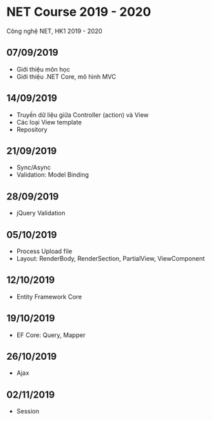 # NET Course 2019 - 2020
Công nghệ NET, HK1 2019 - 2020

## 07/09/2019
* Giới thiệu môn học
* Giới thiệu .NET Core, mô hình MVC

## 14/09/2019
* Truyền dữ liệu giữa Controller (action) và View
* Các loại View template
* Repository

## 21/09/2019
* Sync/Async
* Validation: Model Binding

## 28/09/2019
* jQuery Validation

## 05/10/2019
* Process Upload file
* Layout: RenderBody, RenderSection, PartialView, ViewComponent

## 12/10/2019
* Entity Framework Core

## 19/10/2019
* EF Core: Query, Mapper

## 26/10/2019
* Ajax

## 02/11/2019
* Session